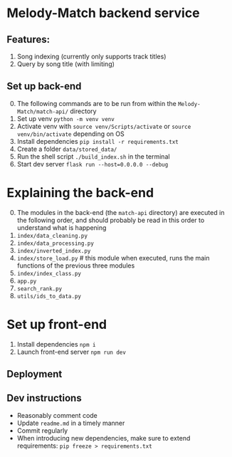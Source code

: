 # Melody-Match backend service

## Features:
1. Song indexing (currently only supports track titles)
2. Query by song title (with limiting)

## Set up back-end
0. The following commands are to be run from within the `Melody-Match/match-api/` directory 
1. Set up venv `python -m venv venv`
2. Activate venv with `source venv/Scripts/activate` or `source venv/bin/activate` depending on OS
3. Install dependencies `pip install -r requirements.txt`
4. Create a folder `data/stored_data/`
4. Run the shell script `./build_index.sh` in the terminal
5. Start dev server `flask run --host=0.0.0.0 --debug`

# Explaining the back-end
0. The modules in the back-end (the `match-api` directory) are executed in the following order, and should probably be read in this order to understand what is happening
1. `index/data_cleaning.py`
2. `index/data_processing.py`
3. `index/inverted_index.py`
4. `index/store_load.py` # this module when executed, runs the main functions of the previous three modules
5. `index/index_class.py`
6. `app.py`
7. `search_rank.py`
8. `utils/ids_to_data.py`


# Set up front-end
1. Install dependencies `npm i`
2. Launch front-end server `npm run dev`
## Deployment

## Dev instructions
- Reasonably comment code 
- Update `readme.md` in a timely manner
- Commit regularly
- When introducing new dependencies, make sure to extend requirements: `pip freeze > requirements.txt`
